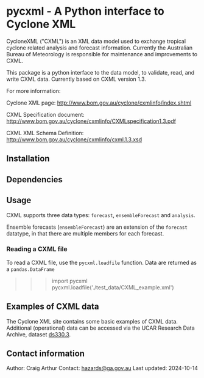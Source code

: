 # pycxml - A Python interface to Cyclone XML

CycloneXML ("CXML") is an XML data model used to exchange tropical cyclone
related analysis and forecast information. Currently the Australian Bureau of
Meteorology is responsible for maintenance and improvements to CXML. 

This package is a python interface to the data model, to validate, read, and
write CXML data. Currently based on CXML version 1.3.

For more information:

Cyclone XML page: http://www.bom.gov.au/cyclone/cxmlinfo/index.shtml

CXML Specification document:
http://www.bom.gov.au/cyclone/cxmlinfo/CXMLspecification1.3.pdf

CXML XML Schema Definition: http://www.bom.gov.au/cyclone/cxmlinfo/cxml.1.3.xsd

## Installation

## Dependencies

## Usage

CXML supports three data types: `forecast`, `ensembleForecast` and `analysis`.

Ensemble forecasts (`ensembleForecast`) are an extension of the `forecast`
datatype, in that there are multiple members for each forecast.

### Reading a CXML file

To read a CXML file, use the `pycxml.loadfile` function. Data are returned as a
`pandas.DataFrame`

>>> import pycxml
>>> pycxml.loadfile('./test_data/CXML_example.xml')



## Examples of CXML data

The Cyclone XML site contains some basic examples of CXML data. Additional
(operational) data can be accessed via the UCAR Research Data Archive, dataset
[ds330.3](https://rda.ucar.edu/datasets/ds330.3/index.html). 

## Contact information

Author: Craig Arthur
Contact: hazards@ga.gov.au
Last updated: 2024-10-14
